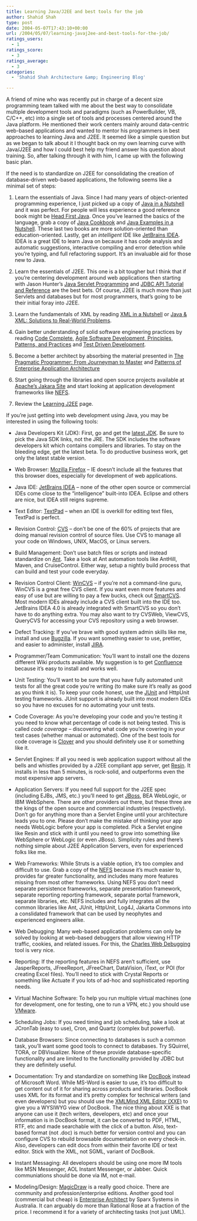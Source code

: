 ```yaml
---
title: Learning Java/J2EE and best tools for the job
author: Shahid Shah
type: post
date: 2004-05-07T17:43:10+00:00
url: /2004/05/07/learning-javaj2ee-and-best-tools-for-the-job/
ratings_users:
  - 1
ratings_score:
  - 3
ratings_average:
  - 3
categories:
  - 'Shahid Shah Architecture &amp; Engineering Blog'

---
```

A friend of mine who was recently put in charge of a decent size programming team talked with me about the best way to consolidate multiple development tools and paradigms (such as PowerBuilder, VB, C/C++, etc) into a single set of tools and processes centered around the Java platform. He mentioned their work centers mainly around data-centric web-based applications and wanted to mentor his programmers in best approaches to learning Java and J2EE. It seemed like a simple question but as we began to talk about it I thought back on my own learning curve with Java/J2EE and how I could best help my friend answer his question about training. So, after talking through it with him, I came up with the following basic plan.
  
<!--more-->

If the need is to standardize on J2EE for consolidating the creation of database-driven web-based applications, the following seems like a minimal set of steps:

</p> 

  1. Learn the essentials of Java. Since I had many years of object-oriented programming experience, I just picked up a copy of [Java in a Nutshell][1] and it was perfect. For people will less experience a good reference book might be [Head First Java][2]. Once you&#8217;ve learned the basics of the language, grab a copy of [Java Cookbook][3] and [Java Examples in a Nutshell][4]. These last two books are more solution-oriented than education-oriented. Lastly, get an _intelligent_ IDE like [JetBrains IDEA][5]. IDEA is a great IDE to learn Java on because it has code analysis and automatic suggestions, interactive compiling and error detection while you&#8217;re typing, and full refactoring support. It&#8217;s an invaluable aid for those new to Java.


  2. Learn the essentials of J2EE. This one is a bit tougher but I think that if you&#8217;re centering development around web applications then starting with Jason Hunter&#8217;s [Java Servlet Programming][6] and [JDBC API Tutorial and Reference][7] are the best bets. Of course, J2EE is much more than just Servlets and databases but for most programmers, that&#8217;s going to be their initial foray into J2EE.


  3. Learn the fundamentals of XML by reading [XML in a Nutshell][8] or [Java & XML: Solutions to Real-World Problems][9].


  4. Gain better understanding of solid software engineering practices by reading [Code Complete][10], [Agile Software Development, Principles, Patterns, and Practices][11] and [Test Driven Development][12].


  5. Become a better architect by absorbing the material presented in [The Pragmatic Programmer: From Journeyman to Master][13] and [Patterns of Enterprise Application Architecture][14]


  6. Start going through the libraries and open source projects available at [Apache&#8217;s Jakara Site][15] and start looking at application development frameworks like [NEFS][16].


  7. Review the [Learning J2EE][17] page.
</ol> 

If you&#8217;re just getting into web development using Java, you may be interested in using the following tools:

</p> 

  * Java Developers Kit (JDK): First, go and get the [latest JDK][18]. Be sure to pick the Java SDK links, not the JRE. The SDK includes the software developers kit which contains compilers and libraries. To stay on the bleeding edge, get the latest beta. To do productive business work, get only the latest stable version.


  * Web Browser: [Mozilla Firefox][19] &#8211; IE doesn&#8217;t include all the features that this browser does, especially for development of web applications.


  * Java IDE: [JetBrains IDEA][5] &#8211; none of the other open source or commercial IDEs come close to the &#8220;intelligence&#8221; built-into IDEA. Eclipse and others are nice, but IDEA still reigns supreme.


  * Text Editor: [TextPad][20] &#8211; when an IDE is overkill for editing text files, TextPad is perfect.


  * Revision Control: [CVS][21] &#8211; don&#8217;t be one of the 60% of projects that are doing manual revision control of source files. Use CVS to manage all your code on Windows, UNIX, MacOS, or Linux servers.


  * Build Management: Don&#8217;t use batch files or scripts and instead standardize on [Ant][22]. Take a look at Ant automation tools like AntHill, Maven, and CruiseControl. Either way, setup a nightly build process that can build and test your code everyday.


  * Revision Control Client: [WinCVS][23] &#8211; if you&#8217;re not a command-line guru, WinCVS is a great free CVS client. If you want even more features and easy of use but are willing to pay a few bucks, check out [SmartCVS][24]. Most modern IDEs already include a CVS client built into the IDE too. JetBrains IDEA 4.0 is already integrated with SmartCVS so you don&#8217;t have to do anything extra. You may also want to try CVSWeb, ViewCVS, QueryCVS for accessing your CVS repository using a web browser.


  * Defect Tracking: If you&#8217;ve brave with good system admin skills like me, install and use [Bugzilla][25]. If you want something easier to use, prettier, and easier to administer, install [JIRA][26].


  * Programmer/Team Communication: You&#8217;ll want to install one the dozens different Wiki products available. My suggestion is to get [Confluence][27] because it&#8217;s easy to install and works well.


  * Unit Testing: You&#8217;ll want to be sure that you have fully automated unit tests for all the great code you&#8217;re writing (to make sure it&#8217;s really as good as you think it is). To keep your code honest, use the [JUnit][28] and HttpUnit testing frameworks. JUnit support is already built into most modern IDEs so you have no excuses for no automating your unit tests.


  * Code Coverage: As you&#8217;re developing your code and you&#8217;re testing it you need to know what percentage of code is not being tested. This is called _code coverage_ &#8211; discovering what code you&#8217;re covering in your test cases (whether manual or automated). One of the best tools for code coverage is [Clover][29] and you should definitely use it or something like it.


  * Servlet Engines: If all you need is web application support without all the bells and whistles provided by a J2EE compliant app server, get [Resin][30]. It installs in less than 5 minutes, is rock-solid, and outperforms even the most expensive app servers.


  * Application Servers: If you need full support for the J2EE spec (including EJBs, JMS, etc.) you&#8217;ll need to get [JBoss][31], BEA WebLogic, or IBM WebSphere. There are other providers out there, but these three are the kings of the open source and commercial industries (respectively). Don&#8217;t go for anything more than a Servlet Engine until your architecture leads you to one. Please don&#8217;t make the mistake of thinking your app needs WebLogic before your app is completed. Pick a Servlet engine like Resin and stick with it until you need to grow into something like WebSphere or WebLogic (or even JBoss). Simplicity rules and there&#8217;s nothing simple about J2EE Application Servers, even for experienced folks like me.


  * Web Frameworks: While Struts is a viable option, it&#8217;s too complex and difficult to use. Grab a copy of the [NEFS][32] because it&#8217;s much easier to, provides far greater functionality, and includes many more features missing from most other frameworks. Using NEFS you don&#8217;t need separate persistence frameworks, separate presentation framework, separate reporting reporting framework, separate portal framework, separate libraries, etc. NEFS includes and fully integrates all the common libraries like Ant, JUnit, HttpUnit, Log4J, Jakarta Commons into a conslidated framework that can be used by neophytes and experienced engineers alike.


  * Web Debugging: Many web-based application problems can only be solved by looking at web-based debuggers that allow viewing HTTP traffic, cookies, and related issues. For this, the [Charles Web Debugging][33] tool is very nice.


  * Reporting: If the reporting features in NEFS aren&#8217;t sufficient, use JasperReports, JFreeReport, JFreeChart, DataVision, iText, or POI (for creating Excel files). You&#8217;ll need to stick with Crystal Reports or something like Actuate if you lots of ad-hoc and sophisticated reporting needs.


  * Virtual Machine Software: To help you run multiple virtual machines (one for development, one for testing, one to run a VPN, etc.) you should use [VMware][34].


  * Scheduling Jobs: If you need timing and job scheduling, take a look at JCronTab (easy to use), Cron, and Quartz (complex but powerful).


  * Database Browsers: Since connecting to databases is such a common task, you&#8217;ll want some good tools to connect to databases. Try SQuirrel, TORA, or DBVisualizer. None of these provide database-specific functionality and are limited to the functionality provided by JDBC but they are definitely useful.


  * Documentation: Try and standardize on something like [DocBook][35] instead of Microsoft Word. While MS-Word is easier to use, it&#8217;s too difficult to get content out of it for sharing across products and libraries. DocBook uses XML for its format and it&#8217;s pretty complex for technical writers (and even developers) but you should use the [XMLMind XML Editor (XXE)][36] to give you a WYSIWYG view of DocBook. The nice thing about XXE is that anyone can use it (tech writers, developers, etc) and once your information is in DocBook format, it can be converted to PDF, HTML, RTF, etc and made searchable with the click of a button. Also, text-based format (not .doc) is much better for version control and you can configure CVS to rebuild browsable documentation on every check-in. Also, developers can edit docs from within their favorite IDE or text editor. Stick with the XML, not SGML, variant of DocBook.


  * Instant Messaging: All developers should be using one more IM tools like MSN Messenger, AOL Instant Messenger, or Jabber. Quick communiations should be done via IM, not e-mail.


  * Modeling/Design: [MagicDraw][37] is a really good choice. There are community and profession/enterprise editions. Another good tool (commercial but cheap) is [Enterprise Architect][38] by Sparx Systems in Australia. It can arguably do more than Rational Rose at a fraction of the price. I recommend it for a variety of architecting tasks (not just UML).
</ul>

 [1]: http://www.amazon.com/exec/obidos/tg/detail/-/0596002831/qid=1083946941/sr=8-1/ref=pd_ka_1/102-7749010-0336160?v=glance&s=books&n=507846
 [2]: http://www.amazon.com/exec/obidos/ASIN/0596004656/qid=1083947004/sr=2-1/ref=sr_2_1/102-7749010-0336160
 [3]: http://www.amazon.com/exec/obidos/tg/detail/-/0596001703/ref=cm_bg_d_7/102-7749010-0336160?v=glance
 [4]: http://www.amazon.com/exec/obidos/tg/detail/-/0596006209/qid=1083946941/sr=8-2/ref=pd_ka_2/102-7749010-0336160?v=glance&s=books&n=507846
 [5]: http://www.jetbrains.com
 [6]: http://www.amazon.com/exec/obidos/tg/detail/-/0596000405/qid=1083947113/sr=1-1/ref=sr_1_1/102-7749010-0336160?v=glance&s=books
 [7]: http://www.amazon.com/exec/obidos/tg/detail/-/0321173848/qid=1083947411/sr=5-1/ref=cm_lm_asin/102-7749010-0336160?v=glance
 [8]: http://www.amazon.com/exec/obidos/tg/detail/-/0596002920/qid=1083947597/sr=1-1/ref=sr_1_1/102-7749010-0336160?v=glance&s=books
 [9]: http://www.amazon.com/exec/obidos/tg/detail/-/0596001975/ref=pd_bxgy_text_1/102-7749010-0336160?v=glance&s=books&st=*
 [10]: http://www.amazon.com/exec/obidos/ASIN/1556154844/qid=1083947924/sr=2-1/ref=sr_2_1/102-7749010-0336160
 [11]: http://www.amazon.com/exec/obidos/tg/detail/-/0135974445/qid=1083947724/sr=5-3/ref=cm_lm_asin/102-7749010-0336160?v=glance
 [12]: http://www.amazon.com/exec/obidos/tg/detail/-/0321146530/ref=pd_bxgy_text_1/102-7749010-0336160?v=glance&s=books&st=*
 [13]: http://www.amazon.com/exec/obidos/tg/detail/-/020161622X/qid=1083947724/sr=5-1/ref=cm_lm_asin/102-7749010-0336160?v=glance
 [14]: http://www.amazon.com/exec/obidos/tg/detail/-/0321127420/qid=1083947724/sr=5-3/ref=cm_lm_asin/102-7749010-0336160?v=glance
 [15]: http://jakarta.apache.org
 [16]: http://www.netspective.com
 [17]: http://searchwebservices.techtarget.com/originalContent/0,289142,sid26_gci953492,00.html
 [18]: http://java.sun.com/j2se/
 [19]: http://www.mozilla.org
 [20]: http://www.textpad.com
 [21]: http://http://www.cvshome.org/
 [22]: http://ant.apache.org
 [23]: http://http://www.wincvs.org/
 [24]: http://www.smartcvs.com/
 [25]: http://www.bugzilla.org/
 [26]: http://www.atlassian.com/software/jira/
 [27]: http://www.atlassian.com/software/confluence/
 [28]: http://www.junit.org/
 [29]: http://www.thecortex.net/clover/index.html
 [30]: http://www.caucho.com
 [31]: http://www.jboss.org
 [32]: http://www.netspective.com/
 [33]: http://freshmeat.net/projects/charles/
 [34]: http://www.vmware.com
 [35]: http://www.docbook.org
 [36]: http://www.xmlmind.com/
 [37]: http://www.magicdraw.com/
 [38]: http://www.sparxsystems.com.au/